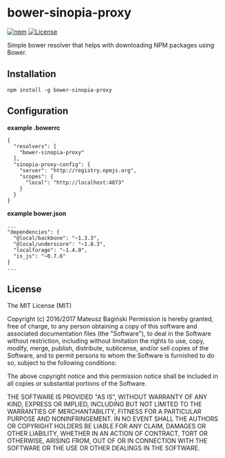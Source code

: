 # bower-sinopia-proxy
[![npm](https://img.shields.io/npm/v/bower-sinopia-proxy.svg?style=flat)](https://www.npmjs.com/package/bower-sinopia-proxy)
[![License](https://img.shields.io/badge/license-MIT-green.svg?style=flat)](http://opensource.org/licenses/MIT)

Simple bower resolver that helps with downloading NPM packages using Bower.

## Installation
```
npm install -g bower-sinopia-proxy
```

## Configuration
**example .bowerrc**
```
{
  "resolvers": [
    "bower-sinopia-proxy"
  ],
  "sinopia-proxy-config": {
    "server": "http://registry.npmjs.org",
    "scopes": {
      "local": "http://localhost:4873"
    }
  }
}
```

**example bower.json**
```
...
"dependencies": {
  "@local/backbone": "~1.3.3",
  "@local/underscore": "~1.8.3",
  "localforage": "~1.4.0",
  "is_js": "~0.7.6"
}
...
```
## License
The MIT License (MIT)

Copyright (c) 2016/2017 Mateusz Bagiński
Permission is hereby granted, free of charge, to any person obtaining a copy of this software and associated documentation files (the "Software"), to deal in the Software without restriction, including without limitation the rights to use, copy, modify, merge, publish, distribute, sublicense, and/or sell copies of the Software, and to permit persons to whom the Software is furnished to do so, subject to the following conditions:

The above copyright notice and this permission notice shall be included in all copies or substantial portions of the Software.

THE SOFTWARE IS PROVIDED "AS IS", WITHOUT WARRANTY OF ANY KIND, EXPRESS OR IMPLIED, INCLUDING BUT NOT LIMITED TO THE WARRANTIES OF MERCHANTABILITY, FITNESS FOR A PARTICULAR PURPOSE AND NONINFRINGEMENT. IN NO EVENT SHALL THE AUTHORS OR COPYRIGHT HOLDERS BE LIABLE FOR ANY CLAIM, DAMAGES OR OTHER LIABILITY, WHETHER IN AN ACTION OF CONTRACT, TORT OR OTHERWISE, ARISING FROM, OUT OF OR IN CONNECTION WITH THE SOFTWARE OR THE USE OR OTHER DEALINGS IN THE SOFTWARE.

